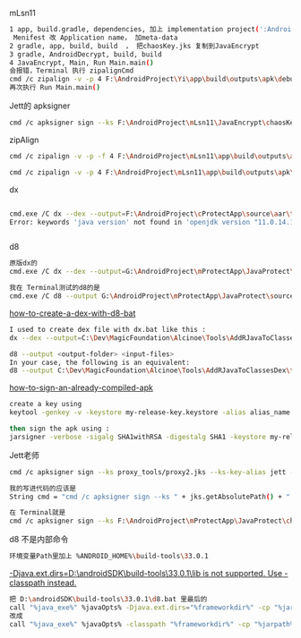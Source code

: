 



mLsn11

```sh
1 app, build.gradle, dependencies, 加上 implementation project(':AndroidDecrypt')
 Menifest 改 Application name， 加meta-data
2 gradle, app, build, build  ， 把chaosKey.jks 复制到JavaEncrypt
3 gradle, AndroidDecrypt, build, build
4 JavaEncrypt, Main, Run Main.main() 
会报错，Terminal 执行 zipalignCmd
cmd /c zipalign -v -p 4 F:\AndroidProject\Yi\app\build\outputs\apk\debug\app-unsigned.apk F:\AndroidProject\Yi\app\build\outputs\apk\debug\app-unsigned-aligned.apk
再次执行 Run Main.main()
```







Jett的 apksigner

```sh
cmd /c apksigner sign --ks F:\AndroidProject\mLsn11\JavaEncrypt\chaosKey.jks --ks-key-alias chao --ks-pass pass:123qwe --key-pass pass:123qwe --out F:\AndroidProject\mLsn11\app\build\outputs\apk\debug\app-signed-aligned.apk F:\AndroidProject\mLsn11\app\build\outputs\apk\debug\app-unsigned-aligned.apk
```





zipAlign

```sh
cmd /c zipalign -v -p -f 4 F:\AndroidProject\mLsn11\app\build\outputs\apk\debug\app-unsigned.apk F:\AndroidProject\mLsn11\app\build\outputs\apk\debug\app-unsigned-aligned.apk

cmd /c zipalign -v -p 4 F:\AndroidProject\mLsn11\app\build\outputs\apk\debug\app-unsigned.apk F:\AndroidProject\mLsn11\app\build\outputs\apk\debug\app-unsigned-aligned.apk
```









dx

```sh

cmd.exe /C dx --dex --output=F:\AndroidProject\cProtectApp\source\aar\temp\classes.dex F:\AndroidProject\cProtectApp\source\aar\temp\classes.jar
Error: keywords 'java version' not found in 'openjdk version "11.0.14.1" 2022'



```



d8

```sh
原版dx的
cmd.exe /C dx --dex --output=G:\AndroidProject\mProtectApp\JavaProtect\source\aar\temp\classes.dex G:\AndroidProject\mProtectApp\JavaProtect\source\aar\temp\classes.jar

我在 Terminal测试的d8的是
cmd.exe /C d8 --output G:\AndroidProject\mProtectApp\JavaProtect\source\aar\temp G:\AndroidProject\mProtectApp\JavaProtect\source\aar\temp\classes.jar
```



[how-to-create-a-dex-with-d8-bat](https://stackoverflow.com/questions/73859718/how-to-create-a-dex-with-d8-bat)

```sh
I used to create dex file with dx.bat like this :
dx --dex --output=C:\Dev\MagicFoundation\Alcinoe\Tools\AddRJavaToClassesDex\tmp\classes.dex C:\Dev\MagicFoundation\Alcinoe\Tools\AddRJavaToClassesDex\tmp\obj.zip

d8 --output <output-folder> <input-files>
In your case, the following is an equivalent:
d8 --output C:\Dev\MagicFoundation\Alcinoe\Tools\AddRJavaToClassesDex\tmp C:\Dev\MagicFoundation\Alcinoe\Tools\AddRJavaToClassesDex\tmp\obj.zip
```



[how-to-sign-an-already-compiled-apk](https://stackoverflow.com/questions/10930331/how-to-sign-an-already-compiled-apk)

```sh
create a key using
keytool -genkey -v -keystore my-release-key.keystore -alias alias_name -keyalg RSA -keysize 2048 -validity 10000

then sign the apk using :
jarsigner -verbose -sigalg SHA1withRSA -digestalg SHA1 -keystore my-release-key.keystore my_application.apk alias_name
```



Jett老师

```sh
cmd /c apksigner sign --ks proxy_tools/proxy2.jks --ks-key-alias jett --ks-pass pass:123456 --key-pass pass:123456 --out app/build/outputs/apk/debug/app-signed-aligned.apk app/build/outputs/apk/debug/app-unsigned-aligned.apk

我的写进代码的应该是
String cmd = "cmd /c apksigner sign --ks " + jks.getAbsolutePath() + " --ks-key-alias chao --ks-pass pass:123qwe --key-pass pass:123qwe --min-sdk-version 33 --out " + signedApk.getAbsolutePath() + " " + unsignedApk.getAbsolutePath();

在 Terminal就是
cmd /c apksigner sign --ks F:\AndroidProject\mProtectApp\JavaProtect\chaosKey.jks --ks-key-alias chao --ks-pass pass:123qwe --key-pass pass:123qwe --min-sdk-version 33 --out F:\AndroidProject\mProtectApp\JavaProtect\result\apk-signed.apk F:\AndroidProject\mProtectApp\JavaProtect\result\apk-unsigned.apk
```









d8 不是内部命令

```sh
环境变量Path里加上 %ANDROID_HOME%\build-tools\33.0.1
```



[-Djava.ext.dirs=D:\androidSDK\build-tools\33.0.1\lib is not supported.  Use -classpath instead.](https://stackoverflow.com/questions/59896708/error-while-running-dx-or-d8-tool-for-android)

```sh
把 D:\androidSDK\build-tools\33.0.1\d8.bat 里最后的
call "%java_exe%" %javaOpts% -Djava.ext.dirs="%frameworkdir%" -cp "%jarpath%" com.android.tools.r8.D8 %params%
改成
call "%java_exe%" %javaOpts% -classpath "%frameworkdir%" -cp "%jarpath%" com.android.tools.r8.D8 %params%
```



